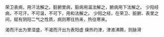 荣卫表病，用汗法解之。脏腑里病，脏病用温法解之，腑病用下法解之。
少阳经病，不可汗，不可温，不可下，用和法解之。
少阳之经，在荣卫、脏腑、表里之间，赋有阴阳二气之性质，病则寒往热来，热往寒来。

渴而汗出为里湿盛，不渴而汗出为表阳虚
燥热灼津，津液沸腾，则脉滑